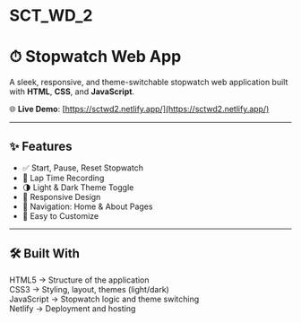 # SCT_WD_2
# ⏱ Stopwatch Web App

A sleek, responsive, and theme-switchable stopwatch web application built with **HTML**, **CSS**, and **JavaScript**.

🌐 **Live Demo**: [https://sctwd2.netlify.app/](https://sctwd2.netlify.app/)

---

## ✨ Features

- ✅ Start, Pause, Reset Stopwatch
- 🏁 Lap Time Recording
- 🌗 Light & Dark Theme Toggle
- 📱 Responsive Design
- 🧭 Navigation: Home & About Pages
- 🎯 Easy to Customize

---
## 🛠 Built With

HTML5          → Structure of the application  
CSS3           → Styling, layout, themes (light/dark)  
JavaScript     → Stopwatch logic and theme switching  
Netlify        → Deployment and hosting

